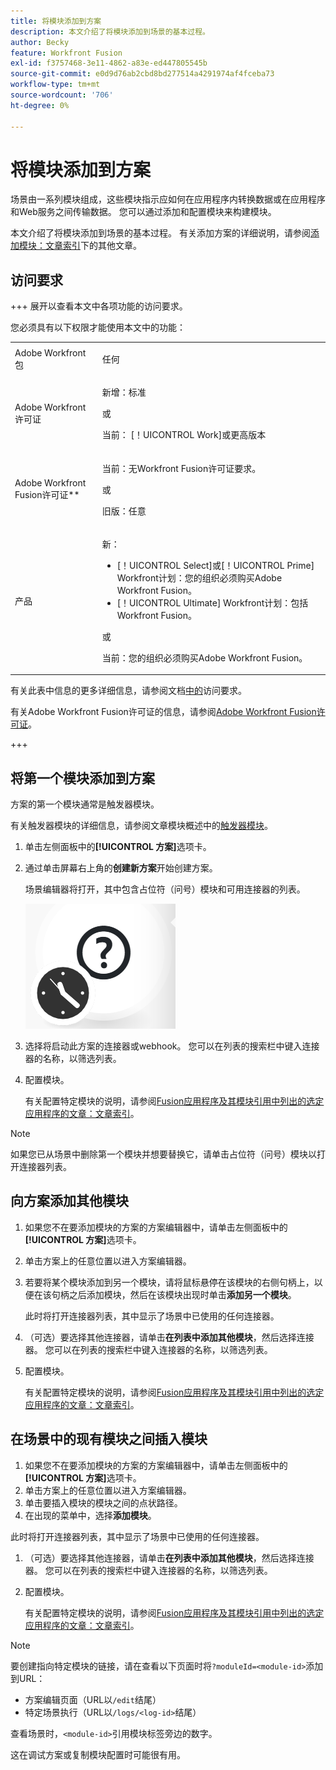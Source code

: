 ```yaml
---
title: 将模块添加到方案
description: 本文介绍了将模块添加到场景的基本过程。
author: Becky
feature: Workfront Fusion
exl-id: f3757468-3e11-4862-a83e-ed447805545b
source-git-commit: e0d9d76ab2cbd8bd277514a4291974af4fceba73
workflow-type: tm+mt
source-wordcount: '706'
ht-degree: 0%

---
```


# 将模块添加到方案

场景由一系列模块组成，这些模块指示应如何在应用程序内转换数据或在应用程序和Web服务之间传输数据。 您可以通过添加和配置模块来构建模块。

本文介绍了将模块添加到场景的基本过程。 有关添加方案的详细说明，请参阅[添加模块：文章索引](/help/workfront-fusion/create-scenarios/add-modules/add-modules-toc.md)下的其他文章。

## 访问要求

+++ 展开以查看本文中各项功能的访问要求。

您必须具有以下权限才能使用本文中的功能：

<table style="table-layout:auto">
 <col> 
 <col> 
 <tbody> 
  <tr> 
   <td role="rowheader">Adobe Workfront包</td> 
   <td> <p>任何</p> </td> 
  </tr> 
  <tr data-mc-conditions=""> 
   <td role="rowheader">Adobe Workfront许可证</td> 
   <td> <p>新增：标准</p><p>或</p><p>当前： [！UICONTROL Work]或更高版本</p> </td> 
  </tr> 
  <tr> 
   <td role="rowheader">Adobe Workfront Fusion许可证**</td> 
   <td>
   <p>当前：无Workfront Fusion许可证要求。</p>
   <p>或</p>
   <p>旧版：任意 </p>
   </td> 
  </tr> 
  <tr> 
   <td role="rowheader">产品</td> 
   <td>
   <p>新：</p> <ul><li>[！UICONTROL Select]或[！UICONTROL Prime] Workfront计划：您的组织必须购买Adobe Workfront Fusion。</li><li>[！UICONTROL Ultimate] Workfront计划：包括Workfront Fusion。</li></ul>
   <p>或</p>
   <p>当前：您的组织必须购买Adobe Workfront Fusion。</p>
   </td> 
  </tr>
 </tbody> 
</table>

有关此表中信息的更多详细信息，请参阅文档[中的](/help/workfront-fusion/references/licenses-and-roles/access-level-requirements-in-documentation.md)访问要求。

有关Adobe Workfront Fusion许可证的信息，请参阅[Adobe Workfront Fusion许可证](/help/workfront-fusion/set-up-and-manage-workfront-fusion/licensing-operations-overview/license-automation-vs-integration.md)。

+++

## 将第一个模块添加到方案

方案的第一个模块通常是触发器模块。

有关触发器模块的详细信息，请参阅文章模块概述中的[触发器模块](/help/workfront-fusion/get-started-with-fusion/understand-fusion/module-overview.md#trigger-modules)。

1. 单击左侧面板中的&#x200B;**[!UICONTROL 方案]**&#x200B;选项卡。
1. 通过单击屏幕右上角的&#x200B;**创建新方案**&#x200B;开始创建方案。

   场景编辑器将打开，其中包含占位符（问号）模块和可用连接器的列表。

   ![占位符模块](assets/placeholder-module.png)

1. 选择将启动此方案的连接器或webhook。 您可以在列表的搜索栏中键入连接器的名称，以筛选列表。
1. 配置模块。

   有关配置特定模块的说明，请参阅[Fusion应用程序及其模块引用中列出的选定应用程序的文章：文章索引](/help/workfront-fusion/references/apps-and-modules/apps-and-modules-toc.md)。

>[!NOTE]
>
>如果您已从场景中删除第一个模块并想要替换它，请单击占位符（问号）模块以打开连接器列表。

## 向方案添加其他模块

1. 如果您不在要添加模块的方案的方案编辑器中，请单击左侧面板中的&#x200B;**[!UICONTROL 方案]**&#x200B;选项卡。
1. 单击方案上的任意位置以进入方案编辑器。
1. 若要将某个模块添加到另一个模块，请将鼠标悬停在该模块的右侧句柄上，以便在该句柄之后添加模块，然后在该模块出现时单击&#x200B;**添加另一个模块**。

   此时将打开连接器列表，其中显示了场景中已使用的任何连接器。

1. （可选）要选择其他连接器，请单击&#x200B;**在列表中添加其他模块**，然后选择连接器。 您可以在列表的搜索栏中键入连接器的名称，以筛选列表。
1. 配置模块。

   有关配置特定模块的说明，请参阅[Fusion应用程序及其模块引用中列出的选定应用程序的文章：文章索引](/help/workfront-fusion/references/apps-and-modules/apps-and-modules-toc.md)。

## 在场景中的现有模块之间插入模块

1. 如果您不在要添加模块的方案的方案编辑器中，请单击左侧面板中的&#x200B;**[!UICONTROL 方案]**&#x200B;选项卡。
1. 单击方案上的任意位置以进入方案编辑器。
1. 单击要插入模块的模块之间的点状路径。
1. 在出现的菜单中，选择&#x200B;**添加模块**。

此时将打开连接器列表，其中显示了场景中已使用的任何连接器。

1. （可选）要选择其他连接器，请单击&#x200B;**在列表中添加其他模块**，然后选择连接器。 您可以在列表的搜索栏中键入连接器的名称，以筛选列表。
1. 配置模块。

   有关配置特定模块的说明，请参阅[Fusion应用程序及其模块引用中列出的选定应用程序的文章：文章索引](/help/workfront-fusion/references/apps-and-modules/apps-and-modules-toc.md)。

>[!NOTE]
>
>要创建指向特定模块的链接，请在查看以下页面时将`?moduleId=<module-id>`添加到URL：
>
>* 方案编辑页面（URL以`/edit`结尾）
>* 特定场景执行（URL以`/logs/<log-id>`结尾）
>
>查看场景时，`<module-id>`引用模块标签旁边的数字。
>
>这在调试方案或复制模块配置时可能很有用。
